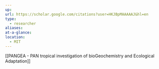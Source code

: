 ```yaml
---
up: 
url: https://scholar.google.com/citations?user=HKJBpMAAAAAJ&hl=en
type:
  - researcher
aliases: 
at-a-glance: 
location:
  - MIT
---
```

[[PANGEA - PAN tropical investigation of bioGeochemistry and Ecological Adaptation]]